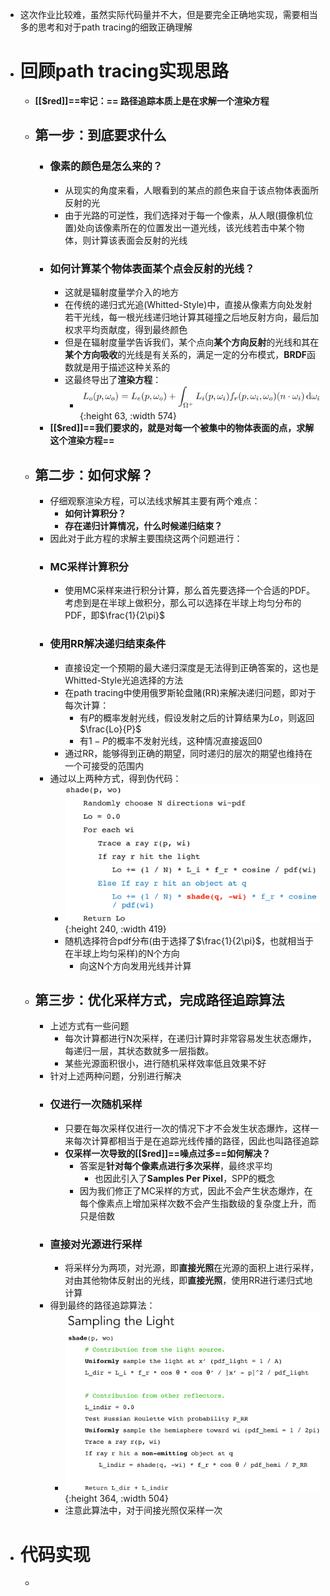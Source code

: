 - 这次作业比较难，虽然实际代码量并不大，但是要完全正确地实现，需要相当多的思考和对于path tracing的细致正确理解
- # 回顾path tracing实现思路
	- **[[$red]]==牢记：== 路径追踪本质上是在求解一个渲染方程**
	- ## 第一步：到底要求什么
		- ### 像素的颜色是怎么来的？
			- 从现实的角度来看，人眼看到的某点的颜色来自于该点物体表面所反射的光
			- 由于光路的可逆性，我们选择对于每一个像素，从人眼(摄像机位置)处向该像素所在的位置发出一道光线，该光线若击中某个物体，则计算该表面会反射的光线
		- ### 如何计算某个物体表面某个点会反射的光线？
			- 这就是辐射度量学介入的地方
			- 在传统的递归式光追(Whitted-Style)中，直接从像素方向处发射若干光线，每一根光线递归地计算其碰撞之后地反射方向，最后加权求平均贡献度，得到最终颜色
			- 但是在辐射度量学告诉我们，某个点向**某个方向反射**的光线和其在**某个方向吸收**的光线是有关系的，满足一定的分布模式，**BRDF**函数就是用于描述这种关系的
			- 这最终导出了**渲染方程**：
				- ![image.png](../assets/image_1704705075377_0.png){:height 63, :width 574}
		- **[[$red]]==我们要求的，就是对每一个被集中的物体表面的点，求解这个渲染方程==**
	- ## 第二步：如何求解？
		- 仔细观察渲染方程，可以法线求解其主要有两个难点：
			- **如何计算积分？**
			- **存在递归计算情况，什么时候递归结束？**
		- 因此对于此方程的求解主要围绕这两个问题进行：
		- ### MC采样计算积分
			- 使用MC采样来进行积分计算，那么首先要选择一个合适的PDF。考虑到是在半球上做积分，那么可以选择在半球上均匀分布的PDF，即$\frac{1}{2\pi}$
		- ### 使用RR解决递归结束条件
			- 直接设定一个预期的最大递归深度是无法得到正确答案的，这也是Whitted-Style光追选择的方法
			- 在path tracing中使用俄罗斯轮盘赌(RR)来解决递归问题，即对于每次计算：
				- 有$P$的概率发射光线，假设发射之后的计算结果为$Lo$，则返回$\frac{Lo}{P}$
				- 有$1-P$的概率不发射光线，这种情况直接返回0
			- 通过RR，能够得到正确的期望，同时递归的层次的期望也维持在一个可接受的范围内
		- 通过以上两种方式，得到伪代码：
			- ![image.png](../assets/image_1704709934504_0.png){:height 240, :width 419}
			- 随机选择符合pdf分布(由于选择了$\frac{1}{2\pi}$，也就相当于在半球上均匀采样)的N个方向
				- 向这N个方向发用光线并计算
	- ## 第三步：优化采样方式，完成路径追踪算法
		- 上述方式有一些问题
			- 每次计算都进行N次采样，在递归计算时非常容易发生状态爆炸，每递归一层，其状态数就多一层指数。
			- 某些光源面积很小，进行随机采样效率低且效果不好
		- 针对上述两种问题，分别进行解决
		- ### 仅进行一次随机采样
			- 只要在每次采样仅进行一次的情况下才不会发生状态爆炸，这样一来每次计算都相当于是在追踪光线传播的路径，因此也叫路径追踪
			- **仅采样一次导致的[[$red]]==噪点过多==如何解决？**
				- 答案是**针对每个像素点进行多次采样**，最终求平均
					- 也因此引入了**Samples Per Pixel**，SPP的概念
				- 因为我们修正了MC采样的方式，因此不会产生状态爆炸，在每个像素点上增加采样次数不会产生指数级的复杂度上升，而只是倍数
		- ### 直接对光源进行采样
			- 将采样分为两项，对光源，即**直接光照**在光源的面积上进行采样，对由其他物体反射出的光线，即**直接光照**，使用RR进行递归式地计算
		- 得到最终的路径追踪算法：
			- ![image.png](../assets/image_1704710554144_0.png){:height 364, :width 504}
			- 注意此算法中，对于间接光照仅采样一次
- # 代码实现
	-